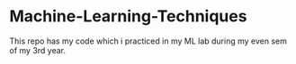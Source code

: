 # Machine-Learning-Techniques
This repo has my code which i practiced in my ML lab during my even sem of my 3rd year.
